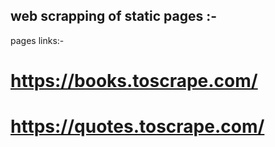 ## web scrapping of static pages :-
pages links:-
 # https://books.toscrape.com/
 # https://quotes.toscrape.com/
